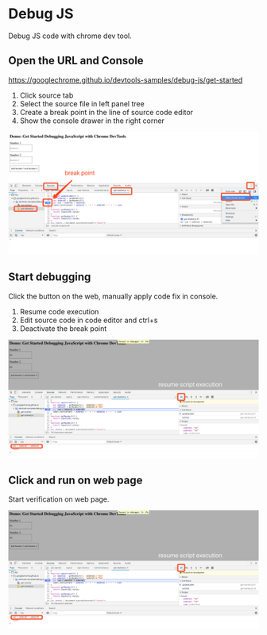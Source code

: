 # Debug JS

Debug JS code with chrome dev tool.


## Open the URL and Console

https://googlechrome.github.io/devtools-samples/debug-js/get-started

1. Click source tab
2. Select the source file in left panel tree
3. Create a break point in the line of source code editor
4. Show the console drawer in the right corner

![console1](img/chrome1.png)


## Start debugging

Click the button on the web, manually apply code fix in console.

1. Resume code execution
2. Edit source code in code editor and ctrl+s
3. Deactivate the break point

![console2](img/chrome2.png)


## Click and run on web page

Start verification on web page.

![console2](img/chrome2.png)
